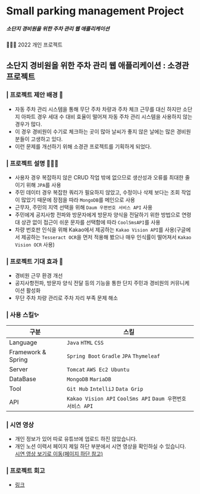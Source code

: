 # Small parking management Project
##### 소단지 경비원을 위한 주차 관리 웹 애플리케이션

🙋🏻‍♂️ 2022 개인 프로젝트

## 소단지 경비원을 위한 주차 관리 웹 애플리케이션 : 소경관 프로젝트

### | 프로젝트 제안 배경 🔎
- 자동 주차 관리 시스템을 통해 무단 주차 차량과 주차 체크 근무를 대신 하지만 소단지 아파트 경우 세대 수 대비 효율이 떨어져 자동 주차 관리 시스템을 사용하지 않는 경우가 많다.
- 이 경우 경비원이 수기로 체크하는 곳이 많아 날씨가 좋지 않은 날에는 많은 경비원 분들이 고생하고 있다.
- 이런 문제를 개선하기 위해 소경관 프로젝트를 기획하게 되었다.

### | 프로젝트 설명 👨🏻‍🏫
- 사용자 경우 복잡하지 않은 CRUD 작업 밖에 없으므로 생산성과 오류를 최대한 줄이기 위해 `JPA`를 사용
- 주민 데이터 경우 복잡한 쿼리가 필요하지 않았고, 수정이나 삭제 보다는 조회 작업이 많았기 때문에 장점을 따라 `MongoDB`를 메인으로 사용
- 근무자, 주민의 지역 선택을 위해 `Daum 우편번호 서비스 API` 사용
- 주민에게 공지사항 전파와 방문자에게 방문자 양식을 전달하기 위한 방법으로 연령대 상관 없이 접근이 쉬운 문자를 선택함에 따라 `CoolSmsAPI`를 사용
- 차량 번호판 인식을 위해 Kakao에서 제공하는 `Kakao Vision API`를 사용(구글에서 제공하는 `Tesseract OCR`을 먼저 적용해 봤으나 매우 인식률이 떨어져서 `Kakao Vision OCR` 사용)

### | 프로젝트 기대 효과 🌱
- 경비원 근무 환경 개선
- 공지사항전파, 방문자 양식 전달 등의 기능을 통한 단지 주민과 경비원의 커뮤니케이션 활성화
- 무단 주차 차량 관리로 주차 자리 부족 문제 해소

### | 사용 스킬✨

|**구분**|**스킬**|
|-----|---|
|Language|`Java` `HTML` `CSS`|
|Framework & Spring|`Spring Boot` `Gradle` `JPA` `Thymeleaf`|
|Server|`Tomcat` `AWS Ec2 Ubuntu`|
|DataBase|`MongoDB` `MariaDB`|
|Tool|`Git Hub` `IntelliJ` `Data Grip`|
|API|`Kakao Vision API` `CoolSms API` `Daum 우편번호 서비스 API`|

### | 시연 영상
- 개인 정보가 있어 따로 유튜브에 업로드 하진 않았습니다.
- 개인 노션 이력서 페이지 제일 하단 부분에서 시연 영상을 확인하실 수 있습니다.<br>
[시연 영상 보기로 이동(페이지 하단 참고)](https://ohju96.notion.site/eaa8820c7aad4e6a9d697bd2285c6c72)
<div>

### | 프로젝트 회고
- [링크](https://velog.io/@ohju96/%EC%86%8C%EB%8B%A8%EC%A7%80-%EA%B2%BD%EB%B9%84%EC%9B%90%EC%9D%84-%EC%9C%84%ED%95%9C-%EC%A3%BC%EC%B0%A8-%EA%B4%80%EB%A6%AC-%EC%9B%B9-%EC%95%A0%ED%94%8C%EB%A6%AC%EC%BC%80%EC%9D%B4%EC%85%98-%ED%9A%8C%EA%B3%A0)
